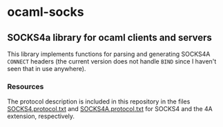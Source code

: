 ocaml-socks
===========

SOCKS4a library for ocaml clients and servers
---------------------------------------------

This library implements functions for parsing and generating SOCKS4A `CONNECT` headers (the current version does not handle `BIND` since I haven't seen that in use anywhere).

### Resources

The protocol description is included in this repository in the files [SOCKS4.protocol.txt] and [SOCKS4A.protocol.txt] for SOCKS4 and the 4A extension, respectively.

[SOCKS4.protocol.txt]: ./rfc/SOCKS4.protocol.txt
[SOCKS4A.protocol.txt]: ./rfc/SOCKS4A.protocol.txt
